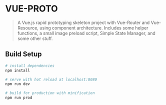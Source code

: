 # VUE-PROTO

> A Vue.js rapid prototyping skeleton project with Vue-Router and Vue-Resource, using component architecture. Includes some helper functions, a small image preload script, Simple State Manager, and some other stuff.

## Build Setup

``` bash
# install dependencies
npm install

# serve with hot reload at localhost:8080
npm run dev

# build for production with minification
npm run prod
```